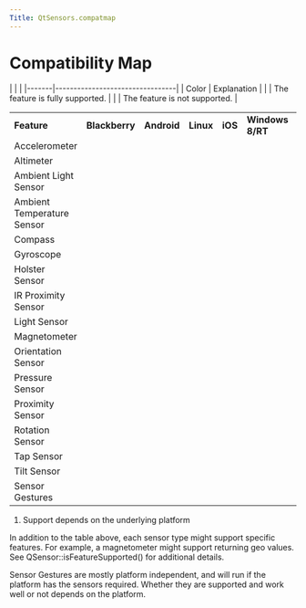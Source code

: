 ```yaml
---
Title: QtSensors.compatmap
---
```

        
Compatibility Map
=================

<span class="subtitle"></span>
<span id="details"></span>
|       |                                 |
|-------|---------------------------------|
| Color | Explanation                     |
|       | The feature is fully supported. |
|       | The feature is not supported.   |

|                            |                |             |           |         |                  |                   |             |              |
|----------------------------|----------------|-------------|-----------|---------|------------------|-------------------|-------------|--------------|
| **Feature**                | **Blackberry** | **Android** | **Linux** | **iOS** | **Windows 8/RT** | **Windows Phone** | **Generic** | **Sensorfw** |
| Accelerometer              |                |             |           |         |                  |                   |             |              |
| Altimeter                  |                |             |           |         |                  |                   |             |              |
| Ambient Light Sensor       |                |             |           |         |                  |                   |             |              |
| Ambient Temperature Sensor |                |             |           |         |                  |                   |             |              |
| Compass                    |                |             |           |         |                  |                   |             |              |
| Gyroscope                  |                |             |           |         |                  |                   |             |              |
| Holster Sensor             |                |             |           |         |                  |                   |             |              |
| IR Proximity Sensor        |                |             |           |         |                  |                   |             |              |
| Light Sensor               |                |             |           |         |                  |                   |             |              |
| Magnetometer               |                |             |           |         |                  |                   |             |              |
| Orientation Sensor         |                |             |           |         |                  |                   |             |              |
| Pressure Sensor            |                |             |           |         |                  |                   |             |              |
| Proximity Sensor           |                |             |           |         |                  |                   |             |              |
| Rotation Sensor            |                |             |           |         |                  |                   |             |              |
| Tap Sensor                 |                |             |           |         |                  |                   |             |              |
| Tilt Sensor                |                |             |           |         |                  |                   |             |              |
| Sensor Gestures            |                |             |           |         |                  |                   |             |              |

1) Support depends on the underlying platform

In addition to the table above, each sensor type might support specific features. For example, a magnetometer might support returning geo values. See QSensor::isFeatureSupported() for additional details.

Sensor Gestures are mostly platform independent, and will run if the platform has the sensors required. Whether they are supported and work well or not depends on the platform.

